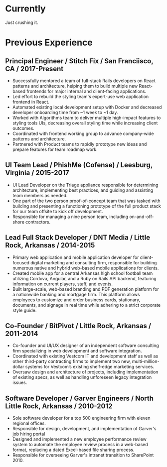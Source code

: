 # Currently

Just crushing it.

# Previous Experience

## Principal Engineer / Stitch Fix / San Franciisco, CA / 2017-Present
- Successfully mentored a team of full-stack Rails developers on React patterns and architecture, helping them to build multiple new React-based frontends for major internal and client-facing applications.
- Led effort to rebuild the styling team's expert-use web application frontend in React.
- Automated existing local development setup with Docker and decreased developer onboarding time from ~1 week to ~1 day.
- Worked with Algorithms team to deliver multiple high-impact features to styling tools UIs, decreasing overall styling time while increasing client outcomes.
- Coordinated with frontend working group to advance company-wide patterns and architecture.
- Partnered with Product teams to rapidly prototype new ideas and prepare features for team roadmap work.

## UI Team Lead / PhishMe (Cofense) / Leesburg, Virginia / 2015-2017
- UI Lead Developer on the Triage appliance responsible for determining architecture, implementing best practices, and guiding and assisting team members as needed.
- One part of the two person proof-of-concept team that was tasked with building and presenting a functioning prototype of the full product stack for our team offsite to kick off development.
- Responsible for managing a nine person team, including on-and-off-shore contractors.

## Lead Full Stack Developer / DNT Media / Little Rock, Arkansas / 2014-2015
- Primary web application and mobile application developer for client-focused digital marketing and consulting firm, responsible for building numerous native and hybrid web-based mobile applications for clients.
- Created mobile app for a central Arkansas high school football team utilizing Cordova, Angular, and a Ruby on Rails API backend, featuring information on current players, staff, and events.
- Built large-scale, web-based branding and PDF generation platform for a nationwide banking and mortgage firm. This platform allows employees to customize and order business cards, stationary, documents, and signage in real time while adhering to a strict corporate style guide.

## Co-Founder / BitPivot / Little Rock, Arkansas / 2011-2014
- Co-founder and UI/UX designer of an independent software consulting firm specializing in web development and software integration.
- Coordinated with existing Vestcom IT and development staff as well as other third-party contracting firms to implement two new, multi-million-dollar systems for Vestcom’s existing shelf-edge marketing services.
- Oversaw design and architecture of projects, including implementation of existing specs, as well as handling unforeseen legacy integration issues.

## Software Developer / Garver Engineers / North Little Rock, Arkansas / 2010-2012
- Sole software developer for a top 500 engineering firm with eleven regional offices.
- Responsible for design, development, and implementation of Garver's job hiring portal
- Designed and implemented a new employee performance review system to automate the employee review process in a web-based format, replacing a dated Excel-based file sharing process.
- Responsible for overseeing Garver's intranet transition to SharePoint 2010.
